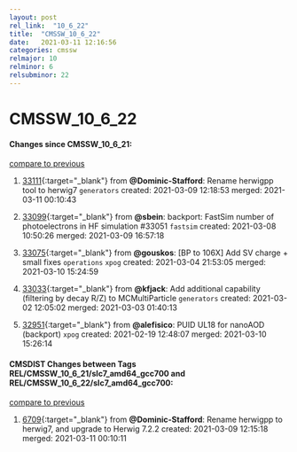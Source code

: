 ```yaml
---
layout: post
rel_link:  "10_6_22"
title:  "CMSSW_10_6_22"
date:   2021-03-11 12:16:56
categories: cmssw
relmajor: 10
relminor: 6
relsubminor: 22
---
```


# CMSSW_10_6_22
#### Changes since CMSSW_10_6_21:
[compare to previous](https://github.com/cms-sw/cmssw/compare/CMSSW_10_6_21...CMSSW_10_6_22)



1. [33111](http://github.com/cms-sw/cmssw/pull/33111){:target="_blank"}  from **@Dominic-Stafford**: Rename herwigpp tool to herwig7 `generators`  created: 2021-03-09 12:18:53 merged: 2021-03-11 00:10:43



2. [33099](http://github.com/cms-sw/cmssw/pull/33099){:target="_blank"}  from **@sbein**: backport: FastSim number of photoelectrons in HF simulation #33051 `fastsim`  created: 2021-03-08 10:50:26 merged: 2021-03-09 16:57:18



3. [33075](http://github.com/cms-sw/cmssw/pull/33075){:target="_blank"}  from **@gouskos**: [BP to 106X] Add SV charge + small fixes `operations`  `xpog`  created: 2021-03-04 21:53:05 merged: 2021-03-10 15:24:59



4. [33033](http://github.com/cms-sw/cmssw/pull/33033){:target="_blank"}  from **@kfjack**: Add additional capability (filtering by decay R/Z) to MCMultiParticle `generators`  created: 2021-03-02 12:05:02 merged: 2021-03-03 01:40:13



5. [32951](http://github.com/cms-sw/cmssw/pull/32951){:target="_blank"}  from **@alefisico**: PUID UL18 for nanoAOD (backport) `xpog`  created: 2021-02-19 12:48:07 merged: 2021-03-10 15:26:14



#### CMSDIST Changes between Tags REL/CMSSW_10_6_21/slc7_amd64_gcc700 and REL/CMSSW_10_6_22/slc7_amd64_gcc700:
[compare to previous](https://github.com/cms-sw/cmsdist/compare/REL/CMSSW_10_6_21/slc7_amd64_gcc700...REL/CMSSW_10_6_22/slc7_amd64_gcc700)



1. [6709](http://github.com/cms-sw/cmsdist/pull/6709){:target="_blank"}  from **@Dominic-Stafford**: Rename herwigpp to herwig7, and upgrade to Herwig 7.2.2 created: 2021-03-09 12:15:18 merged: 2021-03-11 00:10:11
